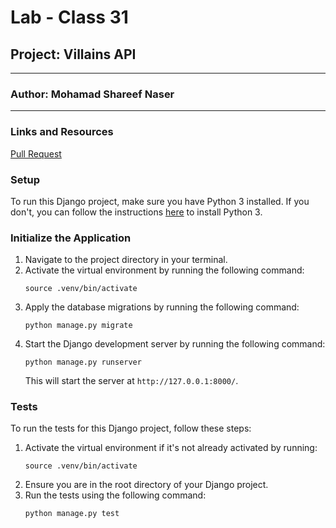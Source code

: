 # Lab - Class 31

## Project: Villains API

---

### Author: Mohamad Shareef Naser

---

### Links and Resources

[Pull Request](https://github.com/mshnas9/drf-api/pull/1)

### Setup

To run this Django project, make sure you have Python 3 installed. If you don't, you can follow the instructions [here](https://wsvincent.com/install-python/#install-python-on-linux) to install Python 3.

### Initialize the Application

1. Navigate to the project directory in your terminal.
2. Activate the virtual environment by running the following command:
   ```
   source .venv/bin/activate
   ```
3. Apply the database migrations by running the following command:
   ```
   python manage.py migrate
   ```
4. Start the Django development server by running the following command:
   ```
   python manage.py runserver
   ```
   This will start the server at `http://127.0.0.1:8000/`.

### Tests

To run the tests for this Django project, follow these steps:

1. Activate the virtual environment if it's not already activated by running:
   ```
   source .venv/bin/activate
   ```
2. Ensure you are in the root directory of your Django project.
3. Run the tests using the following command:
   ```
   python manage.py test
   ```


